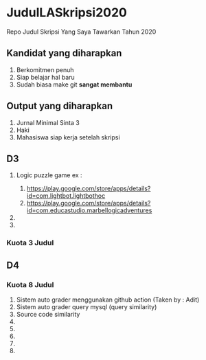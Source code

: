 # JudulLASkripsi2020

Repo Judul Skripsi Yang Saya Tawarkan Tahun 2020

## Kandidat yang diharapkan

1. Berkomitmen penuh
2. Siap belajar hal baru
3. Sudah biasa make git **sangat membantu**

## Output yang diharapkan

1. Jurnal Minimal Sinta 3
2. Haki
3. Mahasiswa siap kerja setelah skripsi

## D3

1. Logic puzzle game ex :

   1. https://play.google.com/store/apps/details?id=com.lightbot.lightbothoc
   2. https://play.google.com/store/apps/details?id=com.educastudio.marbellogicadventures

2.
3.

### Kuota 3 Judul

## D4

### Kuota 8 Judul

1. Sistem auto grader menggunakan github action (Taken by : Adit)
2. Sistem auto grader query mysql (query similarity)
3. Source code similarity
4.
5.
6.
7.
8.
